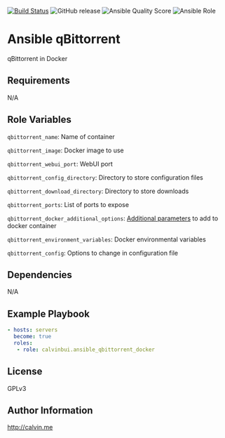 [![Build Status](https://travis-ci.com/calvinbui/ansible-qbittorrent-docker.svg?branch=master)](https://travis-ci.com/calvinbui/ansible-qbittorrent-docker)
![GitHub release](https://img.shields.io/github/release/calvinbui/ansible-qbittorrent-docker.svg)
![Ansible Quality Score](https://img.shields.io/ansible/quality/40534.svg)
![Ansible Role](https://img.shields.io/ansible/role/d/40534.svg)

# Ansible qBittorrent

qBittorrent in Docker

##  Requirements

N/A

## Role Variables

`qbittorrent_name`: Name of container

`qbittorrent_image`: Docker image to  use

`qbittorrent_webui_port`: WebUI port

`qbittorrent_config_directory`: Directory to store configuration files

`qbittorrent_download_directory`: Directory to store downloads

`qbittorrent_ports`: List of ports to expose

`qbittorrent_docker_additional_options`: [Additional parameters](https://docs.ansible.com/ansible/latest/modules/docker_container_module.html) to add to docker container

`qbittorrent_environment_variables`: Docker environmental variables

`qbittorrent_config`: Options to change in configuration file

## Dependencies

N/A

## Example Playbook

```yaml
- hosts: servers
  become: true
  roles:
   - role: calvinbui.ansible_qbittorrent_docker
```

## License

GPLv3

## Author Information

http://calvin.me
